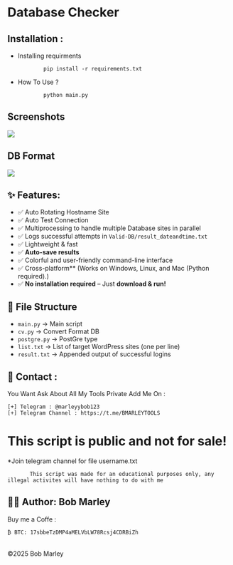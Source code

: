 # Database Checker

Installation : 
------
         

 - Installing requirments
   
               pip install -r requirements.txt
    
 - How To Use ?
   
               python main.py

<h2>Screenshots</h2>
<img src="https://i.imgur.com/aU8eAX3.png" style="max-width:100%;">

<h2>DB Format</h2>
<img src="https://i.imgur.com/wEvbqfb.png" style="max-width:100%;">
               
## ✨ Features:
- ✅ Auto Rotating Hostname Site
- ✅ Auto Test Connection
- ✅ Multiprocessing to handle multiple Database sites in parallel
- ✅ Logs successful attempts in `Valid-DB/result_dateandtime.txt`
- ✅ Lightweight & fast
- ✅ **Auto-save results**
- ✅ Colorful and user-friendly command-line interface
- ✅ Cross-platform** (Works on Windows, Linux, and Mac (Python required).)
- ✅ **No installation required** – Just **download & run!**

## 📂 File Structure
- `main.py` → Main script
- `cv.py` -> Convert Format DB
- `postgre.py` -> PostGre type
- `list.txt` → List of target WordPress sites (one per line)
- `result.txt` → Appended output of successful logins

📧 Contact :
------
You Want Ask About All My Tools Private Add Me On : 
```
[+] Telegram : @marleyybob123
[+] Telegram Channel : https://t.me/BMARLEYTOOLS
```
# This script is public and not for sale!

*Join telegram channel for file username.txt

           This script was made for an educational purposes only, any illegal activites will have nothing to do with me

👨‍💻 Author: Bob Marley
------
Buy me a Coffe :
```
₿ BTC: 17sbbeTzDMP4aMELVbLW78Rcsj4CDRBiZh
```

<br>©2025 Bob Marley
